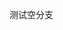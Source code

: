 <!--
 * @Author: zhengyunan
 * @Date: 2022-10-08 21:41:32
 * @FilePath: /GitlabTest/git-/readMe.md
 * @Description: 模块介绍
-->
测试空分支